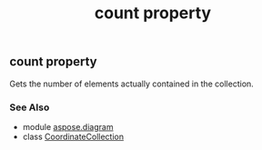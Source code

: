 ﻿---
title: count property
second_title: Aspose.Diagram for Python via .NET API References
description: 
type: docs
weight: 80
url: /python-net/aspose.diagram/coordinatecollection/count/
is_root: false
---

## count property


Gets the number of elements actually contained in the collection.

### See Also
* module [aspose.diagram](../../)
* class [CoordinateCollection](/diagram/python-net/aspose.diagram/coordinatecollection)
